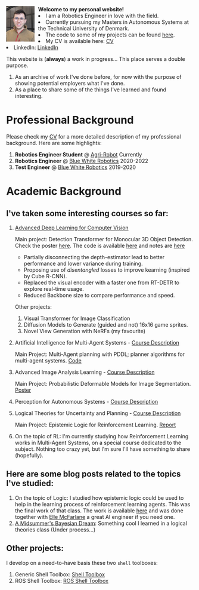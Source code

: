 <div style="overflow: auto;">
    <img src="Jonathan.jpg" alt="Image" style="float: left; margin-right: 10px; width:15%" />
    <div>
        <strong>Welcome to my personal website!</strong>
        <div>
            <li>I am a Robotics Engineer in love with the field.</li>
            <li>Currently pursuing my Masters in Autonomous Systems at the Technical University of Denmark.</li>
            <li>The code to some of my projects can be found <a href="https://github.com/ionymikler">here</a>.</li>
            <li>My CV is available here: <a href="https://drive.google.com/drive/folders/1JZU4Mqzy72IL_R7KR-ndILqpjZupWLtq?usp=drive_link">CV</a></li>
            <li>LinkedIn: <a href="https://www.linkedin.com/in/jonathanmikler/">LinkedIn</a></li>
        </div>
    </div>
</div>

This website is (**always**) a work in progress...
This place serves a double purpose.
1. As an archive of work I've done before, for now with the purpose of showing potential employers what I've done.
2. As a place to share some of the things I've learned and found interesting.

# Professional Background
Please check my [CV](https://drive.google.com/drive/folders/1JZU4Mqzy72IL_R7KR-ndILqpjZupWLtq?usp=drive_link) for a more detailed description of my professional background. Here are some highlights:
1. **Robotics Engineer Student** @ [Agri-Robot](https://agrirobot.ai/) Currently
2. **Robotics Engineer** @ [Blue White Robotics](https://www.bluewhite.co/) 2020-2022
3. **Test Engineer** @ [Blue White Robotics](https://www.bluewhite.co/) 2019-2020

# Academic Background
## I've taken some interesting courses so far:
1. [Advanced Deep Learning for Computer Vision](https://kurser.dtu.dk/course/02501)

   Main project: Detection Transformer for Monocular 3D Object Detection. Check the poster [here](courses/adlcv/adlcv_poster.pdf). The code is available [here](https://github.com/esquivelrs/MonoDETR) and notes are [here](https://ludicrous-camel-09d.notion.site/MonoDETR-d3569c480d4e44159c68b9c1c27461ff)
      * Partially disconnecting the depth-estimator lead to better performance and lower variance during training.
      * Proposing use of *disentangled* losses to improve kearning (inspired by Cube R-CNN).
      * Replaced the visual encoder with a faster one from RT-DETR to explore real-time usage.
      * Reduced Backbone size to compare performance and speed.

   Other projects:
   1. Visual Transformer for Image Classification
   2. Diffusion Models to Generate (guided and not) 16x16 game sprites.
   3. Novel View Generation with NeRFs (my favourite)

1. Artificial Intelligence for Multi-Agent Systems - [Course Description](https://kurser.dtu.dk/course/02285)
   
   Main Project: Multi-Agent planning with PDDL; planner algorithms for multi-agent systems. [Code](https://github.com/ionymikler/MultiAgentPlanner)

2. Advanced Image Analysis Learning - [Course Description](https://kurser.dtu.dk/course/02506)
   
   Main Project: Probabilistic Deformable Models for Image Segmentation. [Poster](courses/adv_img_analysis/AdvImgAnalysis_Poster.pdf)

3. Perception for Autonomous Systems - [Course Description](https://kurser.dtu.dk/course/34759)

4. Logical Theories for Uncertainty and Planning - [Course Description](https://kurser.dtu.dk/course/02287)

   Main Project: Epistemic Logic for Reinforcement Learning. [Report](courses/logicalTheories/del-marl.pdf)

5. On the topic of RL: I'm currently studying how Reinforcement Learning works in Multi-Agent Systems, on a special course dedicated to the subject. Nothing too crazy yet, but I'm sure I'll have something to share (hopefully).

## Here are some blog posts related to the topics I've studied:
1. On the topic of Logic: I studied how epistemic logic could be used to help in the learning process of reinforcement learning agents. This was the final work of that class. The work is available [here](courses/logicalTheories/del-marl.pdf) and was done together with [Elle McFarlane](https://github.com/ellemcfarlane) a great AI engineer if you need one.
2. [A Midsummer's Bayesian Dream](bayesian/midSummer_Bayesian.md): Something cool I learned in a logical theories class (Under process...)

## Other projects:
I develop on a need-to-have basis these two `shell` toolboxes:
1. Generic Shell Toolbox: [Shell Toolbox](https://github.com/ionymikler/generic_shell_toolbox)
2. ROS Shell Toolbox: [ROS Shell Toolbox](https://github.com/ionymikler/ROS_shell_toolbox)

